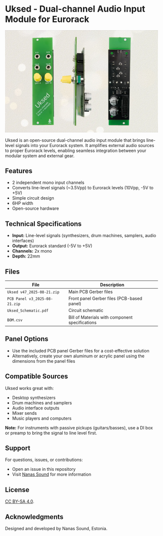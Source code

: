 # Uksed - Dual-channel Audio Input Module for Eurorack

![Uksed Module](uksed-product-page.webp)

Uksed is an open-source dual-channel audio input module that brings line-level signals into your Eurorack system. It amplifies external audio sources to proper Eurorack levels, enabling seamless integration between your modular system and external gear.

## Features

- 2 independent mono input channels
- Converts line-level signals (~3.5Vpp) to Eurorack levels (10Vpp, -5V to +5V)
- Simple circuit design
- 6HP width
- Open-source hardware

## Technical Specifications

- **Input:** Line-level signals (synthesizers, drum machines, samplers, audio interfaces)
- **Output:** Eurorack standard (-5V to +5V)
- **Channels:** 2x mono
- **Depth:** 22mm

## Files

| File | Description |
|------|-------------|
| `Uksed v47_2025-08-21.zip` | Main PCB Gerber files |
| `PCB Panel v3_2025-08-21.zip` | Front panel Gerber files (PCB-based panel) |
| `Uksed_Schematic.pdf` | Circuit schematic |
| `BOM.csv` | Bill of Materials with component specifications |

## Panel Options
- Use the included PCB panel Gerber files for a cost-effective solution
- Alternatively, create your own aluminum or acrylic panel using the dimensions from the panel files

## Compatible Sources

Uksed works great with:
- Desktop synthesizers
- Drum machines and samplers  
- Audio interface outputs
- Mixer sends
- Music players and computers

**Note:** For instruments with passive pickups (guitars/basses), use a DI box or preamp to bring the signal to line level first.

## Support

For questions, issues, or contributions:
- Open an issue in this repository
- Visit [Nanas Sound](https://nanassound.com) for more information

## License

[CC BY-SA 4.0](https://creativecommons.org/licenses/by-sa/4.0/).

## Acknowledgments

Designed and developed by Nanas Sound, Estonia.
